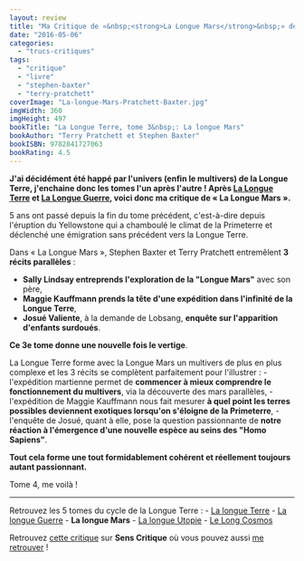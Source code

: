 ```yaml
---
layout: review
title: "Ma Critique de «&nbsp;<strong>La Longue Mars</strong>&nbsp;» de <em>Terry Pratchett</em> et <em>Stephen Baxter</em>"
date: "2016-05-06"
categories: 
  - "trucs-critiques"
tags: 
  - "critique"
  - "livre"
  - "stephen-baxter"
  - "terry-pratchett"
coverImage: "La-longue-Mars-Pratchett-Baxter.jpg"
imgWidth: 360
imgHeight: 497
bookTitle: "La Longue Terre, tome 3&nbsp;: La longue Mars"
bookAuthor: "Terry Pratchett et Stephen Baxter"
bookISBN: 9782841727063  
bookRating: 4.5
---
```


**J'ai décidément été happé par l'univers (enfin le multivers) de la Longue Terre, j'enchaine donc les tomes l'un après l'autre ! Après [La Longue Terre](/2016/04/ma-critique-de-la-longue-terre-de-terry-pratchett-et-stephen-baxter/) et [La Longue Guerre](/2016/05/ma-critique-de-la-longue-guerre-de-terry-pratchett-et-stephen-baxter/), voici donc ma critique de « La Longue Mars ».**

5 ans ont passé depuis la fin du tome précédent, c'est-à-dire depuis l'éruption du Yellowstone qui a chamboulé le climat de la Primeterre et déclenché une émigration sans précédent vers la Longue Terre.

Dans « La Longue Mars », Stephen Baxter et Terry Pratchett entremêlent **3 récits parallèles** :

- **Sally Lindsay entreprends l'exploration de la "Longue Mars"** avec son père,
- **Maggie Kauffmann prends la tête d'une expédition dans l'infinité de la Longue Terre**,
- **Josué Valiente**, à la demande de Lobsang, **enquête sur l'apparition d'enfants surdoués**.

**Ce 3e tome donne une nouvelle fois le vertige**.

La Longue Terre forme avec la Longue Mars un multivers de plus en plus complexe et les 3 récits se complètent parfaitement pour l'illustrer : - l'expédition martienne permet de **commencer à mieux comprendre le fonctionnement du multivers**, via la découverte des mars parallèles, - l'expédition de Maggie Kauffmann nous fait mesurer **à quel point les terres possibles deviennent exotiques lorsqu'on s'éloigne de la Primeterre**, - l'enquête de Josué, quant à elle, pose la question passionnante de **notre réaction à l'émergence d'une nouvelle espèce au seins des "Homo Sapiens"**.

**Tout cela forme une tout formidablement cohérent et réellement toujours autant passionnant.**

Tome 4, me voilà !

* * *

Retrouvez les 5 tomes du cycle de la Longue Terre : - [La longue Terre](/2016/04/ma-critique-de-la-longue-terre-de-terry-pratchett-et-stephen-baxter/) - [La longue Guerre](/2016/05/ma-critique-de-la-longue-guerre-de-terry-pratchett-et-stephen-baxter/) - **La longue Mars** - [La longue Utopie](/2016/05/ma-critique-de-la-longue-utopie-de-terry-pratchett-et-stephen-baxter/) - [Le Long Cosmos](/2016/08/ma-critique-de-the-long-cosmos-de-terry-pratchett-et-stephen-baxter/)

Retrouvez [cette critique](http://www.senscritique.com/livre/La_longue_Mars/critique/93413775) sur **Sens Critique** où vous pouvez aussi [me retrouver](http://www.senscritique.com/Arnaud_Malon) !
